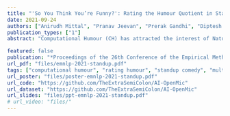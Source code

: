 ```yaml
---
title: "'So You Think You’re Funny?': Rating the Humour Quotient in Standup Comedy"
date: 2021-09-24
authors: ["Anirudh Mittal", "Pranav Jeevan", "Prerak Gandhi", "Diptesh Kanojia", "Pushpak Bhattacharyya"]
publication_types: ["1"]
abstract: "Computational Humour (CH) has attracted the interest of Natural Language Processing and Computational Linguistics communities. Creating datasets for automatic measurement of humour quotient is difficult due to multiple possible interpretations of the content. In this work, we create a multi-modal humour-annotated dataset (~40 hours) using stand-up comedy clips. We devise a novel scoring mechanism to annotate the training data with a humour quotient score using the audience's laughter. The normalized duration (laughter duration divided by the clip duration) of laughter in each clip is used to compute this humour coefficient score on a five-point scale (0-4). This method of scoring is validated by comparing with manually annotated scores, wherein a quadratic weighted kappa of 0.6 is obtained. We use this dataset to train a model that provides a 'funniness' score, on a five-point scale, given the audio and its corresponding text. We compare various neural language models for the task of humour-rating and achieve an accuracy of 0.813 in terms of Quadratic Weighted Kappa (QWK). Our 'Open Mic' dataset is released for further research along with the code."

featured: false
publication: "*Proceedings of the 26th Conference of the Empirical Methods for Natural Language Processing*"
url_pdf: "files/emnlp-2021-standup.pdf"
tags: ["computational humour", "rating humour", "standup comedy", "multimodal", "dataset", "empirical"]
url_poster: "files/poster-emnlp-2021-standup.pdf"
url_code: "https://github.com/TheExtraSemiColon/AI-OpenMic"
url_dataset: "https://github.com/TheExtraSemiColon/AI-OpenMic"
url_slides: "files/ppt-emnlp-2021-standup.pdf"
# url_video: "files/"
---
```


